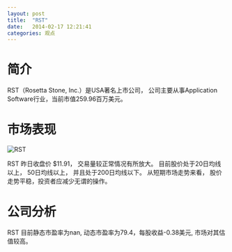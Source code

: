 ```yaml
---
layout: post
title:  "RST"
date:   2014-02-17 12:21:41
categories: 观点
---
```


# 简介
RST（Rosetta Stone, Inc.）是USA著名上市公司，
公司主要从事Application Software行业，当前市值259.96百万美元。

# 市场表现

![RST](http://finviz.com/chart.ashx?t=RST&ty=c&ta=1&p=d&s=l)

RST 昨日收盘价 $11.91，
交易量较正常情况有所放大。
目前股价处于20日均线以上，
50日均线以上，
并且处于200日均线以下。
从短期市场走势来看，
股价走势平稳，投资者应减少无谓的操作。

# 公司分析
RST 目前静态市盈率为nan, 动态市盈率为79.4，每股收益-0.38美元,
市场对其估值较高。
